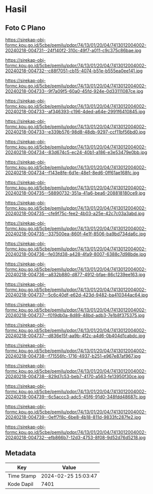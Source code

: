 # Hasil

## Foto C Plano

https://sirekap-obj-formc.kpu.go.id/5cbe/pemilu/pdpr/74/13/01/20/04/7413012004002-20240218-004731--24f140f2-310c-49f7-a011-c9c375c86bae.jpg

https://sirekap-obj-formc.kpu.go.id/5cbe/pemilu/pdpr/74/13/01/20/04/7413012004002-20240218-004732--c88f7051-cb15-4074-b51e-b555ea0ee141.jpg

https://sirekap-obj-formc.kpu.go.id/5cbe/pemilu/pdpr/74/13/01/20/04/7413012004002-20240218-004733--9f7a09f5-60a0-45fd-924e-0d33111087ce.jpg

https://sirekap-obj-formc.kpu.go.id/5cbe/pemilu/pdpr/74/13/01/20/04/7413012004002-20240218-004733--af346393-c196-4ded-a64e-2991f6410845.jpg

https://sirekap-obj-formc.kpu.go.id/5cbe/pemilu/pdpr/74/13/01/20/04/7413012004002-20240218-004733--e339b576-98d8-48db-9297-ccf11bf56bd0.jpg

https://sirekap-obj-formc.kpu.go.id/5cbe/pemilu/pdpr/74/13/01/20/04/7413012004002-20240218-004734--83d674c5-ec24-40b1-a186-e3e53479e0bb.jpg

https://sirekap-obj-formc.kpu.go.id/5cbe/pemilu/pdpr/74/13/01/20/04/7413012004002-20240218-004734--f143e8fe-6d1e-48e1-8ed6-0ff61ae168fc.jpg

https://sirekap-obj-formc.kpu.go.id/5cbe/pemilu/pdpr/74/13/01/20/04/7413012004002-20240218-004735--58890732-351a-41a6-bea6-208818180ce9.jpg

https://sirekap-obj-formc.kpu.go.id/5cbe/pemilu/pdpr/74/13/01/20/04/7413012004002-20240218-004735--cfe9f75c-fee2-4b03-a25e-42c7c03a3abd.jpg

https://sirekap-obj-formc.kpu.go.id/5cbe/pemilu/pdpr/74/13/01/20/04/7413012004002-20240218-004735--337500ea-860f-4e1f-8506-ba9bd734da6c.jpg

https://sirekap-obj-formc.kpu.go.id/5cbe/pemilu/pdpr/74/13/01/20/04/7413012004002-20240218-004736--fe03fd38-a428-4fa9-8007-6388c7d98bde.jpg

https://sirekap-obj-formc.kpu.go.id/5cbe/pemilu/pdpr/74/13/01/20/04/7413012004002-20240218-004736--a832b880-d877-4912-bfae-86c1239ee163.jpg

https://sirekap-obj-formc.kpu.go.id/5cbe/pemilu/pdpr/74/13/01/20/04/7413012004002-20240218-004737--5c6c40df-e62d-423d-9482-ba410344ac64.jpg

https://sirekap-obj-formc.kpu.go.id/5cbe/pemilu/pdpr/74/13/01/20/04/7413012004002-20240218-004737--f019db0a-8d89-48bd-adb3-7e1b8f375375.jpg

https://sirekap-obj-formc.kpu.go.id/5cbe/pemilu/pdpr/74/13/01/20/04/7413012004002-20240218-004737--d836e15f-aa9b-4f2c-a4d6-0b404d1cabdc.jpg

https://sirekap-obj-formc.kpu.go.id/5cbe/pemilu/pdpr/74/13/01/20/04/7413012004002-20240218-004738--f71556fc-1716-4937-b251-e967e87af967.jpg

https://sirekap-obj-formc.kpu.go.id/5cbe/pemilu/pdpr/74/13/01/20/04/7413012004002-20240218-004738--829d7c53-beb7-4170-a563-fe13950f30ce.jpg

https://sirekap-obj-formc.kpu.go.id/5cbe/pemilu/pdpr/74/13/01/20/04/7413012004002-20240218-004739--6c5accc3-adc5-45f6-91d0-348fdd48687c.jpg

https://sirekap-obj-formc.kpu.go.id/5cbe/pemilu/pdpr/74/13/01/20/04/7413012004002-20240218-004739--0eff7f8c-6be8-4b18-811d-9833fc287fe2.jpg

https://sirekap-obj-formc.kpu.go.id/5cbe/pemilu/pdpr/74/13/01/20/04/7413012004002-20240218-004732--efb866b7-12d3-4753-8f08-9d52d76d5218.jpg


## Metadata

| Key        | Value               |
| ---------- | ------------------- |
| Time Stamp | 2024-02-25 15:03:47 |
| Kode Dapil | 7401                |



